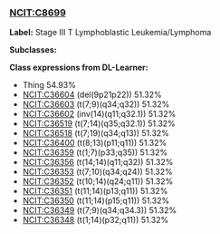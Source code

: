 
### [NCIT:C8699](http://purl.obolibrary.org/obo/NCIT_C8699)
**Label:** Stage III T Lymphoblastic Leukemia/Lymphoma

**Subclasses:** 

**Class expressions from DL-Learner:**

- Thing 54.93%
- [NCIT:C36604](http://purl.obolibrary.org/obo/NCIT_C36604) (del(9p21p22)) 51.32%
- [NCIT:C36603](http://purl.obolibrary.org/obo/NCIT_C36603) (t(7;9)(q34;q32)) 51.32%
- [NCIT:C36602](http://purl.obolibrary.org/obo/NCIT_C36602) (inv(14)(q11;q32.1)) 51.32%
- [NCIT:C36519](http://purl.obolibrary.org/obo/NCIT_C36519) (t(7;14)(q35;q32.1)) 51.32%
- [NCIT:C36518](http://purl.obolibrary.org/obo/NCIT_C36518) (t(7;19)(q34;q13)) 51.32%
- [NCIT:C36400](http://purl.obolibrary.org/obo/NCIT_C36400) (t(8;13)(p11;q11)) 51.32%
- [NCIT:C36359](http://purl.obolibrary.org/obo/NCIT_C36359) (t(1;7)(p33;q35)) 51.32%
- [NCIT:C36356](http://purl.obolibrary.org/obo/NCIT_C36356) (t(14;14)(q11;q32)) 51.32%
- [NCIT:C36353](http://purl.obolibrary.org/obo/NCIT_C36353) (t(7;10)(q34;q24)) 51.32%
- [NCIT:C36352](http://purl.obolibrary.org/obo/NCIT_C36352) (t(10;14)(q24;q11)) 51.32%
- [NCIT:C36351](http://purl.obolibrary.org/obo/NCIT_C36351) (t(11;14)(p13;q11)) 51.32%
- [NCIT:C36350](http://purl.obolibrary.org/obo/NCIT_C36350) (t(11;14)(p15;q11)) 51.32%
- [NCIT:C36349](http://purl.obolibrary.org/obo/NCIT_C36349) (t(7;9)(q34;q34.3)) 51.32%
- [NCIT:C36348](http://purl.obolibrary.org/obo/NCIT_C36348) (t(1;14)(p32;q11)) 51.32%


